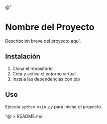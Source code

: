 @"
# Nombre del Proyecto

Descripción breve del proyecto aquí.

## Instalación

1. Clona el repositorio
2. Crea y activa el entorno virtual
3. Instala las dependencias con pip

## Uso

Ejecuta `python main.py` para iniciar el proyecto.

"@ > README.md
